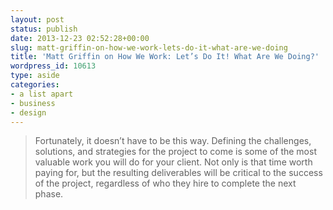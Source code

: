 ```yaml
---
layout: post
status: publish
date: 2013-12-23 02:52:28+00:00
slug: matt-griffin-on-how-we-work-lets-do-it-what-are-we-doing
title: 'Matt Griffin on How We Work: Let’s Do It! What Are We Doing?'
wordpress_id: 10613
type: aside
categories:
- a list apart
- business
- design
---
```


> 
  
> 
> Fortunately, it doesn’t have to be this way. Defining the challenges, solutions, and strategies for the project to come is some of the most valuable work you will do for your client. Not only is that time worth paying for, but the resulting deliverables will be critical to the success of the project, regardless of who they hire to complete the next phase.
> 
> 




